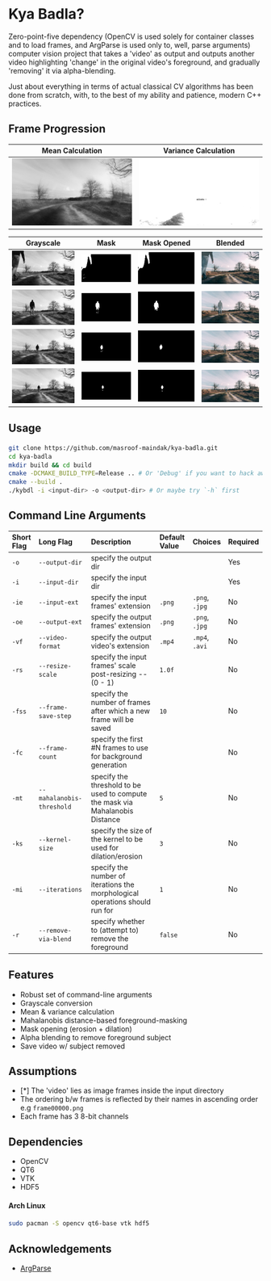 # Kya Badla?

Zero-point-five dependency (OpenCV is used solely for container classes and to load frames, and ArgParse is used only to, well, parse arguments) computer vision project that takes a 'video' as output and outputs another video highlighting 'change' in the original video's foreground, and gradually 'removing' it via alpha-blending.

Just about everything in terms of actual classical CV algorithms has been done from scratch, with, to the best of my ability and patience, modern C++ practices.

## Frame Progression

| Mean Calculation                                              | Variance Calculation                                                  |
| ------------------------------------------------------------- | --------------------------------------------------------------------- |
| ![Mean Calculation - img.png](.github/assets/01-mean/img.png) | ![Variance Calculation - img.png](.github/assets/02-variance/img.png) |

| Grayscale                                          | Mask                                               | Mask Opened                                               | Blended                                             |
| -------------------------------------------------- | -------------------------------------------------- | --------------------------------------------------------- | --------------------------------------------------- |
| ![shot80.png](.github/assets/00-gray/shot80.png)   | ![shot80.png](.github/assets/03-mask/shot80.png)   | ![shot80.png](.github/assets/04-mask-opened/shot80.png)   | ![shot80.png](.github/assets/05-blend/shot80.png)   |
| ![shot140.png](.github/assets/00-gray/shot140.png) | ![shot140.png](.github/assets/03-mask/shot140.png) | ![shot140.png](.github/assets/04-mask-opened/shot140.png) | ![shot140.png](.github/assets/05-blend/shot140.png) |
| ![shot200.png](.github/assets/00-gray/shot200.png) | ![shot200.png](.github/assets/03-mask/shot200.png) | ![shot200.png](.github/assets/04-mask-opened/shot200.png) | ![shot200.png](.github/assets/05-blend/shot200.png) |
| ![shot240.png](.github/assets/00-gray/shot240.png) | ![shot240.png](.github/assets/03-mask/shot240.png) | ![shot240.png](.github/assets/04-mask-opened/shot240.png) | ![shot240.png](.github/assets/05-blend/shot240.png) |

## Usage

```bash
git clone https://github.com/masroof-maindak/kya-badla.git
cd kya-badla
mkdir build && cd build
cmake -DCMAKE_BUILD_TYPE=Release .. # Or 'Debug' if you want to hack away.
cmake --build .
./kybdl -i <input-dir> -o <output-dir> # Or maybe try `-h` first
```

## Command Line Arguments

| Short Flag | Long Flag                 | Description                                                                   | Default Value | Choices        | Required |
| :--------- | :------------------------ | :---------------------------------------------------------------------------- | :------------ | :------------- | :------- |
| `-o`       | `--output-dir`            | specify the output dir                                                        |               |                | Yes      |
| `-i`       | `--input-dir`             | specify the input dir                                                         |               |                | Yes      |
| `-ie`      | `--input-ext`             | specify the input frames' extension                                           | `.png`        | `.png`, `.jpg` | No       |
| `-oe`      | `--output-ext`            | specify the output frames' extension                                          | `.png`        | `.png`, `.jpg` | No       |
| `-vf`      | `--video-format`          | specify the output video's extension                                          | `.mp4`        | `.mp4`, `.avi` | No       |
| `-rs`      | `--resize-scale`          | specify the input frames' scale post-resizing -- (0 - 1)                      | `1.0f`        |                | No       |
| `-fss`     | `--frame-save-step`       | specify the number of frames after which a new frame will be saved            | `10`          |                | No       |
| `-fc`      | `--frame-count`           | specify the first #N frames to use for background generation                  |               |                | No       |
| `-mt`      | `--mahalanobis-threshold` | specify the threshold to be used to compute the mask via Mahalanobis Distance | `5`           |                | No       |
| `-ks`      | `--kernel-size`           | specify the size of the kernel to be used for dilation/erosion                | `3`           |                | No       |
| `-mi`      | `--iterations`            | specify the number of iterations the morphological operations should run for  | `1`           |                | No       |
| `-r`       | `--remove-via-blend`      | specify whether to (attempt to) remove the foreground                         | `false`       |                | No       |

## Features

- Robust set of command-line arguments
- Grayscale conversion
- Mean & variance calculation
- Mahalanobis distance-based foreground-masking
- Mask opening (erosion + dilation)
- Alpha blending to remove foreground subject
- Save video w/ subject removed

## Assumptions

- \[\*\] The 'video' lies as image frames inside the input directory
- The ordering b/w frames is reflected by their names in ascending order e.g `frame00000.png`
- Each frame has 3 8-bit channels

## Dependencies

- OpenCV
- QT6
- VTK
- HDF5

#### Arch Linux

```bash
sudo pacman -S opencv qt6-base vtk hdf5
```

## Acknowledgements

- [ArgParse](https://github.com/p-ranav/argparse)
